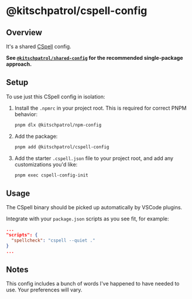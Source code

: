 # @kitschpatrol/cspell-config

## Overview

It's a shared [CSpell](https://cspell.org) config.

**See [`@kitschpatrol/shared-config`](https://www.npmjs.com/package/@kitschpatrol/shared-config) for the recommended single-package approach.**

## Setup

To use just this CSpell config in isolation:

1. Install the `.npmrc` in your project root. This is required for correct PNPM behavior:

   ```sh
   pnpm dlx @kitschpatrol/npm-config
   ```

2. Add the package:

   ```sh
   pnpm add @kitschpatrol/cspell-config
   ```

3. Add the starter `.cspell.json` file to your project root, and add any customizations you'd like:

   ```sh
   pnpm exec cspell-config-init
   ```

## Usage

The CSpell binary should be picked up automatically by VSCode plugins.

Integrate with your `package.json` scripts as you see fit, for example:

```json
...
"scripts": {
  "spellcheck": "cspell --quiet ."
}
...
```

## Notes

This config includes a bunch of words I've happened to have needed to use. Your preferences will vary.
